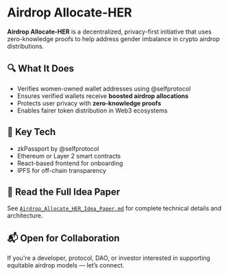 # Airdrop Allocate-HER

**Airdrop Allocate-HER** is a decentralized, privacy-first initiative that uses zero-knowledge proofs to help address gender imbalance in crypto airdrop distributions.

## 🔍 What It Does

- Verifies women-owned wallet addresses using @selfprotocol
- Ensures verified wallets receive **boosted airdrop allocations**
- Protects user privacy with **zero-knowledge proofs**
- Enables fairer token distribution in Web3 ecosystems

## 🧠 Key Tech

- zkPassport by @selfprotocol
- Ethereum or Layer 2 smart contracts
- React-based frontend for onboarding
- IPFS for off-chain transparency

## 📄 Read the Full Idea Paper

See [`Airdrop_Allocate_HER_Idea_Paper.md`](./Airdrop_Allocate_HER_Idea_Paper.md) for complete technical details and architecture.

## 📬 Open for Collaboration

If you're a developer, protocol, DAO, or investor interested in supporting equitable airdrop models — let’s connect.

